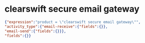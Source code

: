clearswift secure email gateway
===============================

```JSON
{"expression":"product = \"clearswift secure email gateway\"",
"activity_type":{"email-receive":{"fields":{}},
"email-send":{"fields":{}}},
"fields":{}}
```